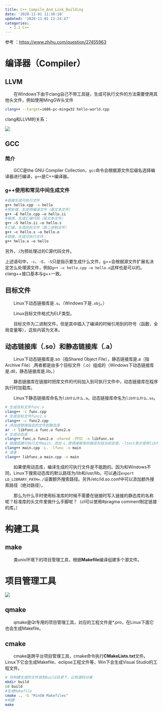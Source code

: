 ```yaml
---
title: C++_Compile_And_Link_Building
date: '2020-11-01 11:36:10'
updated: '2020-11-01 12:24:47'
categories:
  - 2.1 C++
---
```

参考 ：<https://www.zhihu.com/question/27455963>

# 编译器（Compiler）

## LLVM

　　在Windows下由于clang自己不带工具链，生成可执行文件的方法需要使用其他头文件，例如使用MingGW头文件

```sh
clang++ --target=i686-pc-mingw32 hello-world.cpp
```

clang和LLVM的关系：

![](LLVM_structure.png)

## GCC

### 简介

　　GCC是the GNU Compiler Collection，`gcc`命令会根据源文件后缀名选择编译器进行编译，`g++`是C++编译器。

### g++使用和常见中间生成文件

```sh
#直接生成可执行文件
g++ hello.cpp -o hello
#预处理，生成预编译文件（是文本文件）
g++ –E hello.cpp –o hello.ii
#编译，生成汇编代码（是文本文件）
g++ –S hello.ii –o hello.s
#汇编，生成目标文件（是二进制文件）
g++ –c hello.s –o hello.o
#链接，生成可执行文件：
g++ hello.o –o hello
```

另外，.i为预处理过的C源代码文件。

上述语句中，`-c`、`-E`、`-S`只是指示要生成什么文件，g++会根据源文件扩展名决定怎么处理源文件，例如`g++ –c hello.cpp –o hello.o`这样也是可以的。clang++接口基本与g++一致。

## 目标文件

　　Linux下动态链接库是`.o`。（Windows下是`.obj`。）

　　Linux目标文件格式为ELF类型。

　　目标文件为二进制文件，但是其中插入了编译的时候引用到的符号（函数，全局变量等），这些内容为文本。

## 动态链接库（.so）和静态链接库（.a）

　　Linux下动态链接库是.so（指Shared Object File），静态链接库是.a（指Archive File）,两者都是由多个目标文件（.o）组成的（Windows下动态链接库是.dll，静态链接库是.lib。）

　　静态链接库在链接时把库文件的代码加入到可执行文件中，动态链接库在程序执行时加载库。

　　Linux下静态链接库命名为`lib什么什么.a`，动态链接库命名为`lib什么什么.so`。

```sh
# 生成目标文件func.o
clang++ -c func.cpp
# 生成目标文件func2.o
clang++ -c func2.cpp
# 添加或替换指定的文件到静态库
ar -r libfunc.a func.o func2.o
# 生成动态库
clang++ func.o func2.o -shared -fPIC -o libfunc.so
# 链接组建可执行文件main。添加-L.使得搜索库的路径包括当前目录。-ltest表示使用libfunc.so（优先）或者libfunc.a。
clang++ main.cpp -L. -lfunc -o main
# 或者
clang++ libfunc.a main.cpp -o main
```

　　如果使用动态库，编译生成的可执行文件是不能跑的。因为和Windows不同，Linux下搜索动态库的默认路径为/lib和/usr/lib。可以通过`export LD_LIBRARY_PATH=./`设置额外搜索路径。另外/etc/ld.so.conf中可以添加额外搜索路径（绝对路径）。

　　那么为什么平时使用标准库的时候不需要在链接时写入链接的静态库的名称呢？标准库的头文件里做什么手脚呢？（cl可以使用#pragma comment制定链接的库。）

# 构建工具

## make

　　类unix环境下的项目管理工具，根据**Makefile**编译组建多个源文件。

# 项目管理工具

![](abstraction_level_of_compiler_make_cmake_qmake.jpg)

## qmake

　　qmake是Qt专用的项目管理工具，对应的工程文件是*.pro，在Linux下面它也会生成Makefile。

## cmake

　　cmake是跨平台项目管理工具，cmake命令执行**CMakeLists.txt**文件。Linux下它会生成Makefile、eclipse工程文件等，Win下会生成Visual Studio的工程文件。

```sh
# 将构建生成的文件放到build目录下，以和源码分离
mkdir build
cd build
#生成Makefile
cmake .. -G "MinGW Makefiles"
#构建
make
```


